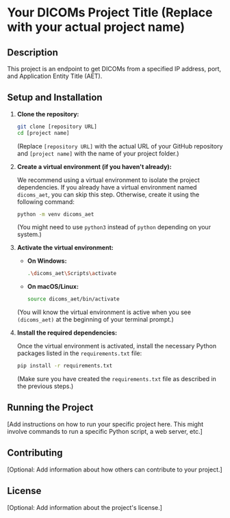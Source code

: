 # Your DICOMs Project Title (Replace with your actual project name)

## Description

This project is an endpoint to get DICOMs from a specified IP address, port, and Application Entity Title (AET).

## Setup and Installation

1.  **Clone the repository:**

    ```bash
    git clone [repository URL]
    cd [project name]
    ```

    (Replace `[repository URL]` with the actual URL of your GitHub repository and `[project name]` with the name of your project folder.)

2.  **Create a virtual environment (if you haven't already):**

    We recommend using a virtual environment to isolate the project dependencies. If you already have a virtual environment named `dicoms_aet`, you can skip this step. Otherwise, create it using the following command:

    ```bash
    python -m venv dicoms_aet
    ```

    (You might need to use `python3` instead of `python` depending on your system.)

3.  **Activate the virtual environment:**

    - **On Windows:**

      ```bash
      .\dicoms_aet\Scripts\activate
      ```

    - **On macOS/Linux:**

      ```bash
      source dicoms_aet/bin/activate
      ```

    (You will know the virtual environment is active when you see `(dicoms_aet)` at the beginning of your terminal prompt.)

4.  **Install the required dependencies:**

    Once the virtual environment is activated, install the necessary Python packages listed in the `requirements.txt` file:

    ```bash
    pip install -r requirements.txt
    ```

    (Make sure you have created the `requirements.txt` file as described in the previous steps.)

## Running the Project

[Add instructions on how to run your specific project here. This might involve commands to run a specific Python script, a web server, etc.]

## Contributing

[Optional: Add information about how others can contribute to your project.]

## License

[Optional: Add information about the project's license.]
